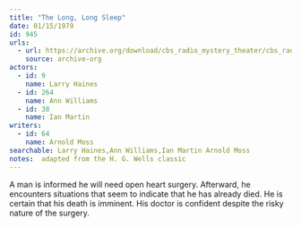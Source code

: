 ```yaml
---
title: "The Long, Long Sleep"
date: 01/15/1979
id: 945
urls: 
  - url: https://archive.org/download/cbs_radio_mystery_theater/cbs_radio_mystery_theater-0901-0950.zip/cbs_radio_mystery_theater-0901-0950%2Fcbsrmt_0945_the_long_long_sleep.mp3
    source: archive-org
actors:  
  - id: 9
    name: Larry Haines  
  - id: 264
    name: Ann Williams  
  - id: 38
    name: Ian Martin
writers:  
  - id: 64
    name: Arnold Moss
searchable: Larry Haines,Ann Williams,Ian Martin Arnold Moss
notes:  adapted from the H. G. Wells classic
---
```

A man is informed he will need open heart surgery. Afterward, he encounters situations that seem to indicate that he has already died. He is certain that his death is imminent. His doctor is confident despite the risky nature of the surgery.